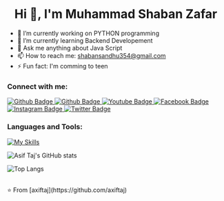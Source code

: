  <h1 align="center">Hi 👋, I'm Muhammad Shaban Zafar</h1>

- 🔭 I’m currently working on PYTHON programming
- 🌱 I’m currently learning Backend Developement
- 💬 Ask me anything about Java Script 
- 📫 How to reach me: shabansandhu354@gmail.com
- ⚡ Fun fact: I'm comming to teen
  
### Connect with me:
<div id="badges">
  <a href="https://github.com/Muhammad-Shaban-Zafar">
    <img src="https://img.shields.io/badge/Github-white?style=for-the-badge&logo=Github&logoColor=black" alt="Github Badge"/>
  </a>
 <a href="https://www.linkedin.com/in/muhammad-shaban-zafar-8588a82a5/">
    <img src="https://img.shields.io/badge/Linkedin-blue?style=for-the-badge&logo=Linkedin&logoColor=white" alt="Github Badge"/>
  </a>
  <a href="https://www.youtube.com/@ShabanSandhu-z2h">
    <img src="https://img.shields.io/badge/YouTube-red?style=for-the-badge&logo=youtube&logoColor=white" alt="Youtube Badge"/>
  </a>
 <a href="https://www.facebook.com/profile.php?id=100072568414298">
    <img src="https://img.shields.io/badge/Facebook-blue?style=for-the-badge&logo=facebook&logoColor=white" alt="Facebook Badge"/>
  </a>
   <a href="https://www.instagram.com/shaban_sandhu354/">
    <img src="https://img.shields.io/badge/Instagram-purple?style=for-the-badge&logo=instagram&logoColor=white" alt="Instagram Badge"/>
  </a>
   <a href="">
    <img src="https://img.shields.io/badge/Twitter-blue?style=for-the-badge&logo=twitter&logoColor=white" alt="Twitter Badge"/>
  </a>
</div>

### Languages and Tools:
[![My Skills](https://skillicons.dev/icons?i=flutter,dart,firebase,github,git,postman,figma,xd&perline=5)](https://skillicons.dev)

![Asif Taj's GitHub stats](https://github-readme-stats.vercel.app/api?username=axiftaj&show_icons=true&theme=dark)

![Top Langs](https://github-readme-stats.vercel.app/api/top-langs/?username=axiftaj&theme=dark)


<br>
⭐️ From [axiftaj](https://github.com/axiftaj)
